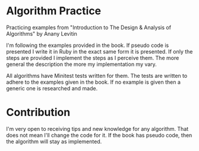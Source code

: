 # Algorithm Practice
Practicing examples from "Introduction to The Design &amp; Analysis of Algorithms" by Anany Levitin

I'm following the examples provided in the book.  If pseudo code is presented I
write it in Ruby in the exact same form it is presented.  If only the steps are provided
I implement the steps as I perceive them.  The more general the description the more my
implementation my vary.

All algorithms have Minitest tests written for them.  The tests are written to adhere to
the examples given in the book.  If no example is given then a generic one is researched and made.

# Contribution
I'm very open to receiving tips and new knowledge for any algorithm.  That does not mean I'll
change the code for it.  If the book has pseudo code, then the algorithm will stay as implemented.
